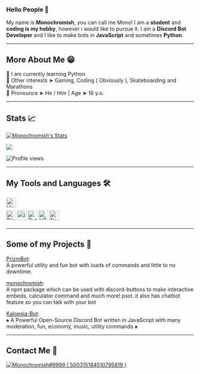 ### Hello People 👋

My name is **Monochromish**, you can call me Mono! I am a **student** and **coding is my hobby**, however i would like to pursue it. I am a **Discord Bot Developer** and I like to make bots in **JavaScript** and sometimes **Python**.

---

## More About Me 😁
🐍 I am currently learning Python<br />
🏁 Other interests ➤ Gaming, Coding ( Obviously ), Skateboarding and Marathons<br />
👦 Pronounce ➤ He / Him | Age ➤ 16 y.o.

---

## Stats 📈

[![Monochromish's Stats](https://github-readme-stats.vercel.app/api?username=Monochromish&show_icons=true&theme=dracula)](https://github.com/Monochromish/github-readme-stats)

<img align="center" src="https://github-readme-stats.vercel.app/api/top-langs/?username=Monochromish&theme=dracula" />

![Profile views](https://gpvc.arturio.dev/Monochromish)

---

## My Tools and Languages 🛠️

<div>
<img align="left" alt="Visual Studio Code Insider" width="26px" src="https://upload.wikimedia.org/wikipedia/commons/thumb/4/4b/Visual_Studio_Code_Insiders_1.36_icon.svg/1200px-Visual_Studio_Code_Insiders_1.36_icon.svg.png" /><br />
<br />
<img align="left" alt="Discord.js" width="26px" src="https://cdn.discordapp.com/emojis/851461195554619442.png?v=1.png" />
<img align="left" alt="js" width="26px" src="https://i.imgur.com/3u1wzwE.png"/> 
<img align="left" alt="Python" width="26px" src="https://i.imgur.com/ml09ccU.png"/>
<img align="left" alt="HTML" width="26px" src="https://imgur.com/v4EalJA.png"/> 
<img align="left" alt="Node.js" width="26px" src="https://i.imgur.com/tYLFZBh.png"/> <br><br>
</div>

---

## Some of my Projects 📁

[PrizmBot](http://prizmbot.tk):<br />
A powerful utility and fun bot with loads of commands and little to no downtime.

[monochromish](https://www.npmjs.com/package/monochromish):<br />
A npm package which can be used with discord-buttons to make interactive embeds, calculator command and much more! psst..it also has chatbot feature so you can talk with your bot

[Kalopsia-Bot](https://github.com/Monochromish/Kalopsia-Bot):<br />
♠️ A Powerful Open-Source Discord Bot written in JavaScript with many moderation, fun, economy, music, utility commands ♠️

---

## Contact Me 📝

<a href="https://discord.com/users/500315184510795819">
<img src="https://discord.c99.nl/widget/theme-1/500315184510795819.png" alt="Monochromish#9999 ( 500315184510795819 )"/>
</a>
